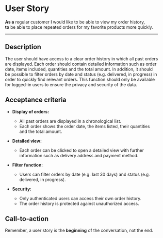 # User Story

**As a** regular customer
**I** would like to be able to view my order history,  
**to** be able to place repeated orders for my favorite products more quickly.

---

## Description

The user should have access to a clear order history in which all past orders are displayed. Each order should contain detailed information such as order date, items included, quantities and the total amount. In addition, it should be possible to filter orders by date and status (e.g. delivered, in progress) in order to quickly find relevant orders. This function should only be available for logged-in users to ensure the privacy and security of the data.

## Acceptance criteria

- **Display of orders:**
  - All past orders are displayed in a chronological list.
  - Each order shows the order date, the items listed, their quantities and the total amount.
  
- **Detailed view:**
  - Each order can be clicked to open a detailed view with further information such as delivery address and payment method.
  
- **Filter function:**
  - Users can filter orders by date (e.g. last 30 days) and status (e.g. delivered, in progress).
  
- **Security:**
  - Only authenticated users can access their own order history.
  - The order history is protected against unauthorized access.

<!-- 
## INVEST criteria

- **I - Independent:** This user story can be implemented independently of other stories without relying on the completion of other functions.
- **N - Negotiable:** The requirements can be adapted if necessary, for example in the event of changes to the data structure or security requirements.
- **V - Valuable:** Provides clear added value to users by allowing them to view their orders and quickly reorder.
- **E - Estimable:** The development effort can be well estimated based on the defined acceptance criteria.
- **S - Small:** The scope of the story is manageable and can be completed within a sprint.
- **T - Testable:** The acceptance criteria are clearly formulated and allow for easy testing.
-->

<!-- 
## Tips for practice

- Use clear and understandable language that is accessible to all team members
- Keep the description precise and focused on user needs
- Work closely with the development team to ensure the requirements are actionable
- Ensure acceptance criteria are specific and measurable to enable clear sign-off.
- Review the user story regularly with the team to avoid misunderstandings and ensure quality.
-->

## Call-to-action

Remember, a user story is the **beginning** of the conversation, not the end.